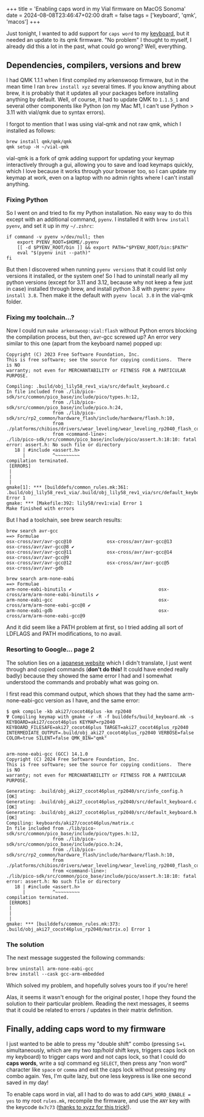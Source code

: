 +++
title = 'Enabling caps word in my Vial firmware on MacOS Sonoma'
date = 2024-08-08T23:46:47+02:00
draft = false
tags = ['keyboard', 'qmk', 'macos']
+++

Just tonight, I wanted to add support for `caps word` to my [keyboard](https://github.com/SuperFola/arkenswoop), but it needed an update to its qmk firmware. "No problem" I thought to myself, I already did this a lot in the past, what could go wrong? Well, everything.

## Dependencies, compilers, versions and brew

I had QMK 1.1.1 when I first compiled my arkenswoop firmware, but in the mean time I ran `brew install xyz` several times. If you know anything about brew, it is probably that it updates all your packages before installing anything by default. Well, of course, it had to update QMK to `1.1.5_1` and several other components like Python (on my Mac M1, I can't use Python > 3.11 with vial/qmk due to syntax errors).

I forgot to mention that I was using vial-qmk and not raw qmk, which I installed as follows:

```shell
brew install qmk/qmk/qmk
qmk setup -H ~/vial-qmk
```

vial-qmk is a fork of qmk adding support for updating your keymap interactively through a gui, allowing you to save and load keymaps quickly, which I love because it works through your browser too, so I can update my keymap at work, even on a laptop with no admin rights where I can't install anything.

### Fixing Python

So I went on and tried to fix my Python installation. No easy way to do this except with an additional command, `pyenv`. I installed it with `brew install pyenv`, and set it up in my `~/.zshrc`:

```shell
if command -v pyenv >/dev/null; then
    export PYENV_ROOT=$HOME/.pyenv
    [[ -d $PYENV_ROOT/bin ]] && export PATH="$PYENV_ROOT/bin:$PATH"
    eval "$(pyenv init --path)"
fi
```

But then I discovered when running `pyenv versions` that it could list only versions it installed, or the system one! So I had to uninstall nearly all my python versions (except for 3.11 and 3.12, because why not keep a few just in case) installed through brew, and install python 3.8 with pyenv: `pyenv install 3.8`. Then make it the default with `pyenv local 3.8` in the vial-qmk folder.

### Fixing my toolchain...?

Now I could run `make arkenswoop:vial:flash` without Python errors blocking the compilation process, but then, avr-gcc screwed up? An error very similar to this one (apart from the keyboard name) popped up:

```
Copyright (C) 2023 Free Software Foundation, Inc.
This is free software; see the source for copying conditions.  There is NO
warranty; not even for MERCHANTABILITY or FITNESS FOR A PARTICULAR PURPOSE.

Compiling: .build/obj_lily58_rev1_via/src/default_keyboard.c                                       In file included from ./lib/pico-sdk/src/common/pico_base/include/pico/types.h:12,
                 from ./lib/pico-sdk/src/common/pico_base/include/pico.h:24,
                 from ./lib/pico-sdk/src/rp2_common/hardware_flash/include/hardware/flash.h:10,
                 from ./platforms/chibios/drivers/wear_leveling/wear_leveling_rp2040_flash_config.h:6,
                 from <command-line>:
./lib/pico-sdk/src/common/pico_base/include/pico/assert.h:18:10: fatal error: assert.h: No such file or directory
   18 | #include <assert.h>
      |          ^~~~~~~~~~
compilation terminated.
 [ERRORS]
 |
 |
 |
gmake[1]: *** [builddefs/common_rules.mk:361: .build/obj_lily58_rev1_via/.build/obj_lily58_rev1_via/src/default_keyboard.o] Error 1
gmake: *** [Makefile:392: lily58/rev1:via] Error 1
Make finished with errors
```

But I had a toolchain, see brew search results:

```
brew search avr-gcc
==> Formulae
osx-cross/avr/avr-gcc@10             osx-cross/avr/avr-gcc@13             osx-cross/avr/avr-gcc@8 ✔
osx-cross/avr/avr-gcc@11             osx-cross/avr/avr-gcc@14             osx-cross/avr/avr-gcc@9
osx-cross/avr/avr-gcc@12             osx-cross/avr/avr-gcc@5              osx-cross/avr/avr-gdb

brew search arm-none-eabi
==> Formulae
arm-none-eabi-binutils ✔                                osx-cross/arm/arm-none-eabi-binutils ✔
arm-none-eabi-gcc                                       osx-cross/arm/arm-none-eabi-gcc@8 ✔
arm-none-eabi-gdb                                       osx-cross/arm/arm-none-eabi-gcc@9
```

And it did seem like a PATH problem at first, so I tried adding all sort of LDFLAGS and PATH modifications, to no avail.

### Resorting to Google... page 2

The solution lies on a [japanese website](https://web.archive.org/web/20240808220242/https://zenn.dev/ynkt/scraps/18e2c698eacfdc) which I didn't translate, I just went through and copied commands (**don't do this!** It could have ended really badly) because they showed the same error I had and I somewhat understood the commands and probably what was going on.

I first read this command output, which shows that they had the same arm-none-eabi-gcc version as I have, and the same error:

```
$ qmk compile -kb aki27/cocot46plus -km rp2040
Ψ Compiling keymap with gmake -r -R -f builddefs/build_keyboard.mk -s KEYBOARD=aki27/cocot46plus KEYMAP=rp2040 KEYBOARD_FILESAFE=aki27_cocot46plus TARGET=aki27_cocot46plus_rp2040 INTERMEDIATE_OUTPUT=.build/obj_aki27_cocot46plus_rp2040 VERBOSE=false COLOR=true SILENT=false QMK_BIN="qmk"


arm-none-eabi-gcc (GCC) 14.1.0
Copyright (C) 2024 Free Software Foundation, Inc.
This is free software; see the source for copying conditions.  There is NO
warranty; not even for MERCHANTABILITY or FITNESS FOR A PARTICULAR PURPOSE.

Generating: .build/obj_aki27_cocot46plus_rp2040/src/info_config.h                                   [OK]
Generating: .build/obj_aki27_cocot46plus_rp2040/src/default_keyboard.c                              [OK]
Generating: .build/obj_aki27_cocot46plus_rp2040/src/default_keyboard.h                              [OK]
Compiling: keyboards/aki27/cocot46plus/matrix.c                                                    In file included from ./lib/pico-sdk/src/common/pico_base/include/pico/types.h:12,
                 from ./lib/pico-sdk/src/common/pico_base/include/pico.h:24,
                 from ./lib/pico-sdk/src/rp2_common/hardware_flash/include/hardware/flash.h:10,
                 from ./platforms/chibios/drivers/wear_leveling/wear_leveling_rp2040_flash_config.h:6,
                 from <command-line>:
./lib/pico-sdk/src/common/pico_base/include/pico/assert.h:18:10: fatal error: assert.h: No such file or directory
   18 | #include <assert.h>
      |          ^~~~~~~~~~
compilation terminated.
 [ERRORS]
 |
 |
 |
gmake: *** [builddefs/common_rules.mk:373: .build/obj_aki27_cocot46plus_rp2040/matrix.o] Error 1
```

### The solution

The next message suggested the following commands:

```shell
brew uninstall arm-none-eabi-gcc
brew install --cask gcc-arm-embedded
```

Which solved my problem, and hopefully solves yours too if you're here!

Alas, it seems it wasn't enough for the original poster, I hope they found the solution to their particular problem. Reading the next messages, it seems that it could be related to errors / updates in their matrix definition.

## Finally, adding caps word to my firmware

I just wanted to be able to press my "double shift" combo (pressing `S`+`L` simultaneously, which are my two *tap/hold* shift keys, triggers caps lock on my keyboard) to trigger caps word and not caps lock, so that I could do **caps words**, write a sql command eg `SELECT`, then press any "non word" character like `space` or `comma` and exit the caps lock without pressing my combo again. Yes, I'm quite lazy, but one less keypress is like one second saved in my day!

To enable caps word in vial, all I had to do was to add `CAPS_WORD_ENABLE = yes` to my root `rules.mk`, recompile the firmware, and use the `ANY` key with the keycode `0x7c73` ([thanks to xyzz for this trick!](https://github.com/vial-kb/vial-qmk/discussions/629)).


